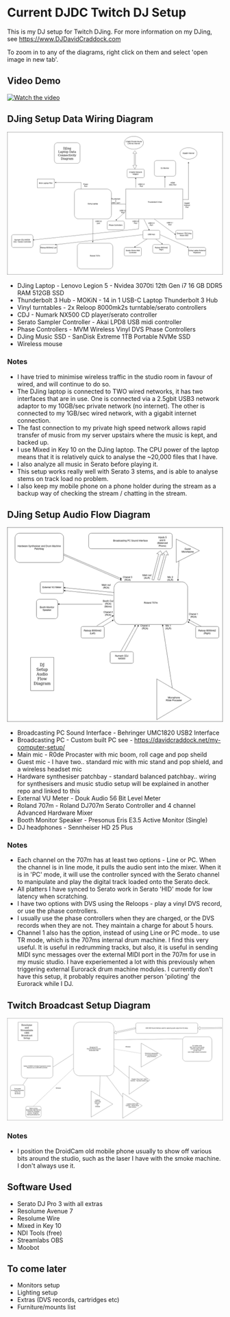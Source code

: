 # Current DJDC Twitch DJ Setup

This is my DJ setup for Twitch DJing. For more information on my DJing, see https://www.DJDavidCraddock.com

To zoom in to any of the diagrams, right click on them and select 'open image in new tab'.

## Video Demo
[![Watch the video](https://img.youtube.com/vi/4pt2nO5LPyc/0.jpg)](https://www.youtube.com/watch?v=4pt2nO5LPyc)

## DJing Setup Data Wiring Diagram
![alt text](DJDC%20DJing%20Laptop%20Data%20Connectivity%20Diagram.drawio.png "DJing Setup Data Wiring Diagram")

* DJing Laptop - Lenovo Legion 5 - Nvidea 3070ti 12th Gen i7 16 GB DDR5 RAM 512GB SSD
* Thunderbolt 3 Hub - MOKiN - 14 in 1 USB-C Laptop Thunderbolt 3 Hub
* Vinyl turntables - 2x Reloop 8000mk2s turntable/serato controllers
* CDJ - Numark NX500 CD player/serato controller
* Serato Sampler Controller - Akai LPD8 USB midi controller
* Phase Controllers - MVM Wireless Vinyl DVS Phase Controllers
* DJing Music SSD - SanDisk Extreme 1TB Portable NVMe SSD
* Wireless mouse

### Notes

* I have tried to minimise wireless traffic in the studio room in favour of wired, and will continue to do so.
* The DJing laptop is connected to TWO wired networks, it has two interfaces that are in use. One is connected
via a 2.5gbit USB3 network adaptor to my 10GB/sec private network (no internet). The other is connected to my
1GB/sec wired network, with a gigabit internet connection.
* The fast connection to my private high speed network allows rapid transfer of music from my server upstairs
where the music is kept, and backed up.
* I use Mixed in Key 10 on the DJing laptop. The CPU power of the laptop means that it is relatively quick to
analyse the ~20,000 files that I have.
* I also analyze all music in Serato before playing it.
* This setup works really well with Serato 3 stems, and is able to analyse stems on track load no problem.
* I also keep my mobile phone on a phone holder during the stream as a backup way of checking the stream /
chatting in the stream.

## DJing Setup Audio Flow Diagram
![alt text](DJDC%20Setup%20Audio%20Flow%20Diagram.drawio.png "DJing Setup Audio Flow Diagram")

* Broadcasting PC Sound Interface - Behringer UMC1820 USB2 Interface
* Broadcasting PC - Custom built PC see - https://davidcraddock.net/my-computer-setup/
* Main mic - R0de Procaster with mic boom, roll cage and pop sheild
* Guest mic - I have two.. standard mic with mic stand and pop shield, and a wireless headset mic
* Hardware synthesiser patchbay - standard balanced patchbay.. wiring for synthesisers and music studio setup 
will be explained in another repo and linked to this
* External VU Meter - Douk Audio 56 Bit Level Meter
* Roland 707m - Roland DJ707m Serato Controller and 4 channel Advanced Hardware Mixer
* Booth Monitor Speaker - Presonus Eris E3.5 Active Monitor (Single)
* DJ headphones - Sennheiser HD 25 Plus 

### Notes

* Each channel on the 707m has at least two options - Line or PC. When the channel is in line mode, it pulls
the audio sent into the mixer. When it is in 'PC' mode, it will use the controller synced with the Serato channel
to manipulate and play the digital track loaded onto the Serato deck.
* All platters I have synced to Serato work in Serato 'HID' mode for low latency when scratching.
* I have two options with DVS using the Reloops - play a vinyl DVS record, or use the phase controllers.
* I usually use the phase controllers when they are charged, or the DVS records when they are not. They maintain
a charge for about 5 hours.
* Channel 1 also has the option, instead of using Line or PC mode.. to use TR mode, which is the 707ms internal
drum machine. I find this very useful. It is useful in redrumming tracks, but also, it is useful in sending MIDI
sync messages over the external MIDI port in the 707m for use in my music studio. I have experiemented a lot with 
this previously when triggering external Eurorack drum machine modules. I currently don't have this setup, it probably
requires another person 'piloting' the Eurorack while I DJ.

## Twitch Broadcast Setup Diagram
![alt text](DJDC%20Broadcast%20setup.drawio.png "Twitch Broadcast Setup Diagram")

### Notes

* I position the DroidCam old mobile phone usually to show off various bits around the studio, such as the laser I
have with the smoke machine. I don't always use it.

## Software Used

* Serato DJ Pro 3 with all extras
* Resolume Avenue 7
* Resolume Wire
* Mixed in Key 10
* NDI Tools (free)
* Streamlabs OBS
* Moobot
 
## To come later

* Monitors setup
* Lighting setup
* Extras (DVS records, cartridges etc)
* Furniture/mounts list
